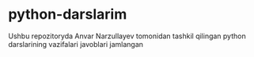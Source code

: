 # python-darslarim
Ushbu repozitoryda Anvar Narzullayev tomonidan tashkil qilingan python darslarining vazifalari javoblari jamlangan
